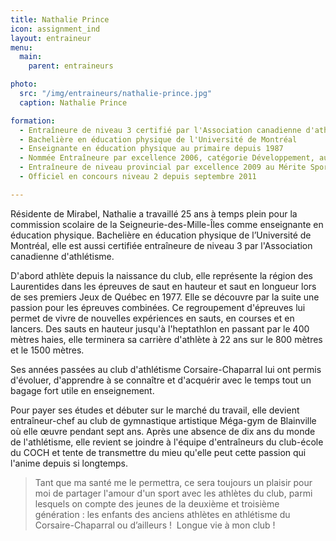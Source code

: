```yaml
---
title: Nathalie Prince
icon: assignment_ind
layout: entraineur
menu:
  main:
    parent: entraineurs

photo:
  src: "/img/entraineurs/nathalie-prince.jpg"
  caption: Nathalie Prince

formation:
  - Entraîneure de niveau 3 certifié par l'Association canadienne d'athlétisme
  - Bachelière en éducation physique de l'Université de Montréal
  - Enseignante en éducation physique au primaire depuis 1987
  - Nommée Entraîneure par excellence 2006, catégorie Développement, au gala Athlétas de la Fédération québécoise d'athlétisme
  - Entraîneure de niveau provincial par excellence 2009 au Mérite Sportif des Laurentides, Loisirs Laurentides (prix Daniel Ratthé, député de Blainville)
  - Officiel en concours niveau 2 depuis septembre 2011

---
```


Résidente de Mirabel, Nathalie a travaillé 25 ans à temps plein pour la commission scolaire de la Seigneurie-des-Mille-Îles comme enseignante en éducation physique. 
Bachelière en éducation physique de l’Université de Montréal, elle est aussi certifiée entraîneure de niveau 3 par l'Association canadienne d'athlétisme.

D'abord athlète depuis la naissance du club, elle représente la région des Laurentides dans les épreuves de saut en hauteur et saut en longueur lors de ses premiers Jeux de Québec en 1977. Elle se découvre par la suite une passion pour les épreuves combinées. Ce regroupement d'épreuves lui permet de vivre de nouvelles expériences en sauts, en courses et en lancers. Des sauts en hauteur jusqu'à l'heptathlon en passant par le 400 mètres haies, elle terminera sa carrière d'athlète à 22 ans sur le 800 mètres et le 1500 mètres.

Ses années passées au club d'athlétisme Corsaire-Chaparral lui ont permis d'évoluer, d'apprendre à se connaître et d'acquérir avec le temps tout un bagage fort utile en enseignement.

Pour payer ses études et débuter sur le marché du travail, elle devient entraîneur-chef au club de gymnastique artistique Méga-gym de Blainville où elle œuvre pendant sept ans. Après une absence de dix ans du monde de l'athlétisme, elle revient se joindre à l'équipe d'entraîneurs du club-école du COCH et tente de transmettre du mieu qu'elle peut cette passion qui l'anime depuis si longtemps.

> Tant que ma santé me le permettra,  ce sera toujours un plaisir pour moi de partager l'amour d'un sport avec les athlètes du club, parmi lesquels on compte des jeunes de la deuxième et troisième génération : les enfants des anciens athlètes en athlétisme du Corsaire-Chaparral ou d’ailleurs ! 
> Longue vie à mon club !
